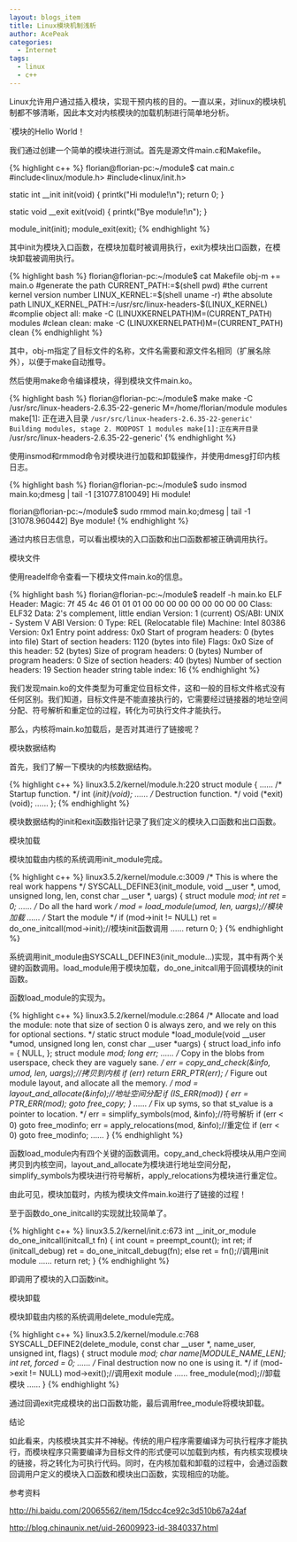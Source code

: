 ```yaml
---
layout: blogs_item
title: Linux模块机制浅析
author: AcePeak
categories:
  - Internet
tags:
  - linux
  - c++
---
```


Linux允许用户通过插入模块，实现干预内核的目的。一直以来，对linux的模块机制都不够清晰，因此本文对内核模块的加载机制进行简单地分析。

`模块的Hello World！

我们通过创建一个简单的模块进行测试。首先是源文件main.c和Makefile。


{% highlight c++ %}
florian@florian-pc:~/module$ cat main.c
#include<linux/module.h>
#include<linux/init.h>

static int __init init(void)
{
    printk("Hi module!\n");
    return 0;
}

static void __exit exit(void)
{
    printk("Bye module!\n");
}

module_init(init);
module_exit(exit);
{% endhighlight %}


其中init为模块入口函数，在模块加载时被调用执行，exit为模块出口函数，在模块卸载被调用执行。

{% highlight bash %}
florian@florian-pc:~/module$ cat Makefile
obj-m += main.o
#generate the path
CURRENT_PATH:=$(shell pwd)
#the current kernel version number
LINUX_KERNEL:=$(shell uname -r)
#the absolute path
LINUX_KERNEL_PATH:=/usr/src/linux-headers-$(LINUX_KERNEL)
#complie object
all:
    make -C (LINUXKERNELPATH)M=(CURRENT_PATH) modules
#clean
clean:
    make -C (LINUXKERNELPATH)M=(CURRENT_PATH) clean
{% endhighlight %}

其中，obj-m指定了目标文件的名称，文件名需要和源文件名相同（扩展名除外），以便于make自动推导。

然后使用make命令编译模块，得到模块文件main.ko。

{% highlight bash %}
florian@florian-pc:~/module$ make
make -C /usr/src/linux-headers-2.6.35-22-generic M=/home/florian/module modules
make[1]: 正在进入目录 `/usr/src/linux-headers-2.6.35-22-generic'
  Building modules, stage 2.
  MODPOST 1 modules
make[1]:正在离开目录 `/usr/src/linux-headers-2.6.35-22-generic'
{% endhighlight %}

使用insmod和rmmod命令对模块进行加载和卸载操作，并使用dmesg打印内核日志。

{% highlight bash %}
florian@florian-pc:~/module$ sudo insmod main.ko;dmesg | tail -1
[31077.810049] Hi module!

florian@florian-pc:~/module$ sudo rmmod main.ko;dmesg | tail -1
[31078.960442] Bye module!
{% endhighlight %}

通过内核日志信息，可以看出模块的入口函数和出口函数都被正确调用执行。

模块文件

使用readelf命令查看一下模块文件main.ko的信息。

{% highlight bash %}
florian@florian-pc:~/module$ readelf -h main.ko
ELF Header:
  Magic:   7f 45 4c 46 01 01 01 00 00 00 00 00 00 00 00 00
  Class:                             ELF32
  Data:                              2's complement, little endian
  Version:                           1 (current)
  OS/ABI:                            UNIX - System V
  ABI Version:                       0
  Type:                              REL (Relocatable file)
  Machine:                           Intel 80386
  Version:                           0x1
  Entry point address:               0x0
  Start of program headers:          0 (bytes into file)
  Start of section headers:          1120 (bytes into file)
  Flags:                             0x0
  Size of this header:               52 (bytes)
  Size of program headers:           0 (bytes)
  Number of program headers:         0
  Size of section headers:           40 (bytes)
  Number of section headers:         19
  Section header string table index: 16
{% endhighlight %}

我们发现main.ko的文件类型为可重定位目标文件，这和一般的目标文件格式没有任何区别。我们知道，目标文件是不能直接执行的，它需要经过链接器的地址空间分配、符号解析和重定位的过程，转化为可执行文件才能执行。

那么，内核将main.ko加载后，是否对其进行了链接呢？

模块数据结构

首先，我们了解一下模块的内核数据结构。

{% highlight c++ %}
linux3.5.2/kernel/module.h:220
struct module
{
    ……
    /* Startup function. */
    int (*init)(void);
    ……
    /* Destruction function. */
    void (*exit)(void);
    ……
};
{% endhighlight %}

模块数据结构的init和exit函数指针记录了我们定义的模块入口函数和出口函数。

模块加载

模块加载由内核的系统调用init_module完成。

{% highlight c++ %}
linux3.5.2/kernel/module.c:3009
/* This is where the real work happens */
SYSCALL_DEFINE3(init_module, void __user *, umod,
       unsigned long, len, const char __user *, uargs)
{
    struct module *mod;
    int ret = 0;
    ……
    /* Do all the hard work */
    mod = load_module(umod, len, uargs);//模块加载
    ……
    /* Start the module */
    if (mod->init != NULL)
       ret = do_one_initcall(mod->init);//模块init函数调用
    ……
    return 0;
}
{% endhighlight %}

系统调用init_module由SYSCALL_DEFINE3(init_module...)实现，其中有两个关键的函数调用。load_module用于模块加载，do_one_initcall用于回调模块的init函数。

函数load_module的实现为。

{% highlight c++ %}
linux3.5.2/kernel/module.c:2864
/* Allocate and load the module: note that size of section 0 is always
   zero, and we rely on this for optional sections. */
static struct module *load_module(void __user *umod,
                unsigned long len,
                const char __user *uargs)
{
    struct load_info info = { NULL, };
    struct module *mod;
    long err;
    ……
    /* Copy in the blobs from userspace, check they are vaguely sane. */
    err = copy_and_check(&info, umod, len, uargs);//拷贝到内核
    if (err)
       return ERR_PTR(err);
    /* Figure out module layout, and allocate all the memory. */
    mod = layout_and_allocate(&info);//地址空间分配
    if (IS_ERR(mod)) {
       err = PTR_ERR(mod);
       goto free_copy;
    }
    ……
    /* Fix up syms, so that st_value is a pointer to location. */
    err = simplify_symbols(mod, &info);//符号解析
    if (err < 0)
       goto free_modinfo;
    err = apply_relocations(mod, &info);//重定位
    if (err < 0)
       goto free_modinfo;
    ……
}
{% endhighlight %}

函数load_module内有四个关键的函数调用。copy_and_check将模块从用户空间拷贝到内核空间，layout_and_allocate为模块进行地址空间分配，simplify_symbols为模块进行符号解析，apply_relocations为模块进行重定位。

由此可见，模块加载时，内核为模块文件main.ko进行了链接的过程！

至于函数do_one_initcall的实现就比较简单了。

{% highlight c++ %}
linux3.5.2/kernel/init.c:673
int __init_or_module do_one_initcall(initcall_t fn)
{
    int count = preempt_count();
    int ret;
    if (initcall_debug)
       ret = do_one_initcall_debug(fn);
    else
       ret = fn();//调用init module
    ……
    return ret;
}
{% endhighlight %}

即调用了模块的入口函数init。

模块卸载

模块卸载由内核的系统调用delete_module完成。

{% highlight c++ %}
linux3.5.2/kernel/module.c:768
SYSCALL_DEFINE2(delete_module, const char __user *, name_user,
        unsigned int, flags)
{
    struct module *mod;
    char name[MODULE_NAME_LEN];
    int ret, forced = 0;
    ……
    /* Final destruction now no one is using it. */
    if (mod->exit != NULL)
       mod->exit();//调用exit module
    ……
    free_module(mod);//卸载模块
    ……
}
{% endhighlight %}

通过回调exit完成模块的出口函数功能，最后调用free_module将模块卸载。

结论

如此看来，内核模块其实并不神秘。传统的用户程序需要编译为可执行程序才能执行，而模块程序只需要编译为目标文件的形式便可以加载到内核，有内核实现模块的链接，将之转化为可执行代码。同时，在内核加载和卸载的过程中，会通过函数回调用户定义的模块入口函数和模块出口函数，实现相应的功能。

参考资料

http://hi.baidu.com/20065562/item/15dcc4ce92c3d510b67a24af

http://blog.chinaunix.net/uid-26009923-id-3840337.html
